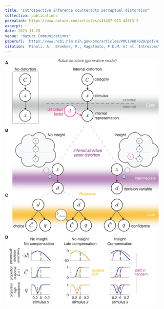 ```yaml
---
title: "Introspective inference counteracts perceptual distortion"
collection: publications
permalink: https://www.nature.com/articles/s41467-023-42813-2
excerpt: ''
date: 2023-11-29
venue: 'Nature Communications'
paperurl: 'https://www.ncbi.nlm.nih.gov/pmc/articles/PMC10687029/pdf/41467_2023_Article_42813.pdf'
citation: 'Mihali, A., Broeker, M., Ragalmuto, F.D.M. et al. Introspective inference counteracts perceptual distortion. Nat Commun 14, 7826 (2023). https://doi.org/10.1038/s41467-023-42813-2'
---
```


![image](https://github.com/lianaan/andralmihali.github.io/blob/master/files/fig1intr.png)
